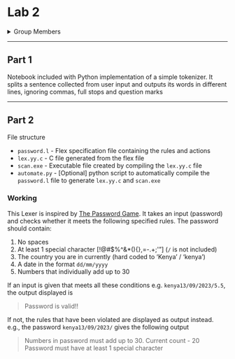 # Lab 2

<details>
  <summary>Group Members</summary>

- 134338
- 136047
- 129277
- 135114
- 136809
- 134022
- 135012
- 134469
</details>

---

## Part 1

Notebook included with Python implementation of a simple tokenizer. It splits a sentence collected from user input and outputs its words in different lines, ignoring commas, full stops and question marks

---

## Part 2

File structure

- `password.l` - Flex specification file containing the rules and actions
- `lex.yy.c` - C file generated from the flex file
- `scan.exe` - Executable file created by compiling the `lex.yy.c` file
- `automate.py` - [Optional] python script to automatically compile the `password.l` file to generate `lex.yy.c` and `scan.exe`

### Working

This Lexer is inspired by [The Password Game](https://neal.fun/password-game/). It takes an input (password) and checks whether it meets the following specified rules. The password should contain:

1. No spaces
2. At least 1 special character [!@#$%^&*(){},=-.+;'”] (`/` is not included)
3. The country you are in currently (hard coded to ‘Kenya’ / ‘kenya’)
4. A date in the format `dd/mm/yyyy`
5. Numbers that individually add up to 30

If an input is given that meets all these conditions e.g. `kenya13/09/2023/5.5`, the output displayed is

> Password is valid!!

If not, the rules that have been violated are displayed as output instead. e.g., the password `kenya13/09/2023/` gives the following output

> Numbers in password must add up to 30. Current count - 20 <br>
> Password must have at least 1 special character
